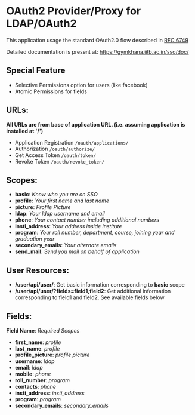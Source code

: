 OAuth2 Provider/Proxy for LDAP/OAuth2
===========================
This application usage the standard OAuth2.0 flow described in [RFC 6749](https://tools.ietf.org/html/rfc6749)

Detailed documentation is present at: https://gymkhana.iitb.ac.in/sso/doc/

Special Feature
---------------
- Selective Permissions option for users (like facebook)
- Atomic Permissions for fields

URLs:
-----
**All URLs are from base of application URL. (i.e. assuming application is installed at '/')**  
* Application Registration `/oauth/applications/`
* Authorization `/oauth/authorize/`
* Get Access Token `/oauth/token/`
* Revoke Token `/oauth/revoke_token/`

Scopes:
-------
* **basic**: *Know who you are on SSO*
* **profile**: *Your first name and last name*
* **picture**: *Profile Picture*
* **ldap**: *Your ldap username and email*
* **phone**: *Your contact number including additional numbers*
* **insti_address**: *Your address inside institute*
* **program**: *Your roll number, department, course, joining year and graduation year*
* **secondary_emails**: *Your alternate emails*
* **send_mail**: *Send you mail on behalf of application*

User Resources:
---------------
* **/user/api/user/**: Get basic information corresponding to **basic** scope
* **/user/api/user/?fields=field1,field2**: Get additional information corresponding to field1 and field2. See available fields below

Fields:
-------
**Field Name**: *Required Scopes*
* **first_name**: *profile*
* **last_name**: *profile*
* **profile_picture**: *profile picture*
* **username**: *ldap*
* **email**: *ldap*
* **mobile**: *phone*
* **roll_number**: *program*
* **contacts**: *phone*
* **insti_address**: *insti_address*
* **program**: *program*
* **secondary_emails**: *secondary_emails*

